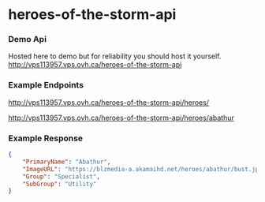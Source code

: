 # heroes-of-the-storm-api

### Demo Api
Hosted here to demo but for reliability you should host it yourself.
http://vps113957.vps.ovh.ca/heroes-of-the-storm-api

### Example Endpoints
http://vps113957.vps.ovh.ca/heroes-of-the-storm-api/heroes/

http://vps113957.vps.ovh.ca/heroes-of-the-storm-api/heroes/abathur


### Example Response
```json
{
    "PrimaryName": "Abathur",
    "ImageURL": "https://blzmedia-a.akamaihd.net/heroes/abathur/bust.jpg",
    "Group": "Specialist",
    "SubGroup": "Utility"
}
```
